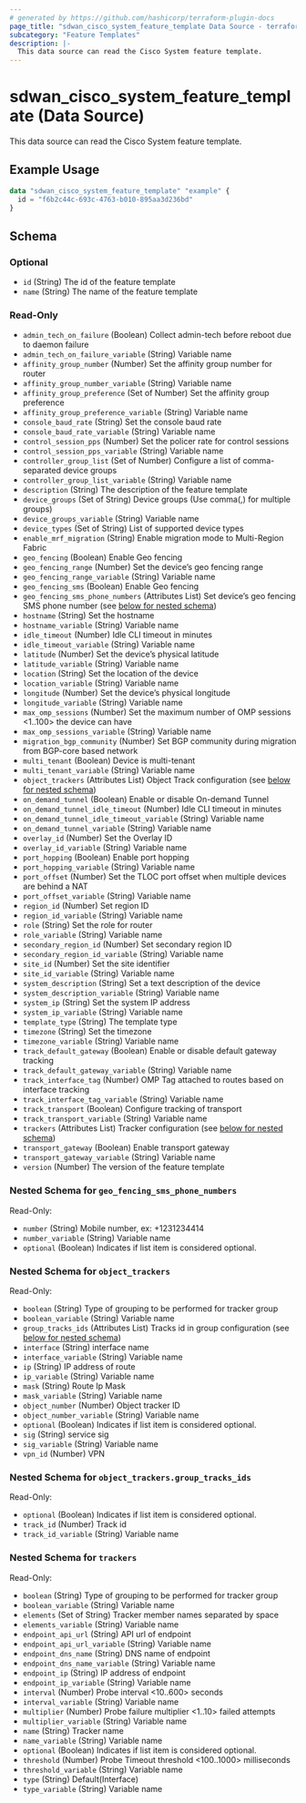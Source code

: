 ```yaml
---
# generated by https://github.com/hashicorp/terraform-plugin-docs
page_title: "sdwan_cisco_system_feature_template Data Source - terraform-provider-sdwan"
subcategory: "Feature Templates"
description: |-
  This data source can read the Cisco System feature template.
---
```


# sdwan_cisco_system_feature_template (Data Source)

This data source can read the Cisco System feature template.

## Example Usage

```terraform
data "sdwan_cisco_system_feature_template" "example" {
  id = "f6b2c44c-693c-4763-b010-895aa3d236bd"
}
```

<!-- schema generated by tfplugindocs -->
## Schema

### Optional

- `id` (String) The id of the feature template
- `name` (String) The name of the feature template

### Read-Only

- `admin_tech_on_failure` (Boolean) Collect admin-tech before reboot due to daemon failure
- `admin_tech_on_failure_variable` (String) Variable name
- `affinity_group_number` (Number) Set the affinity group number for router
- `affinity_group_number_variable` (String) Variable name
- `affinity_group_preference` (Set of Number) Set the affinity group preference
- `affinity_group_preference_variable` (String) Variable name
- `console_baud_rate` (String) Set the console baud rate
- `console_baud_rate_variable` (String) Variable name
- `control_session_pps` (Number) Set the policer rate for control sessions
- `control_session_pps_variable` (String) Variable name
- `controller_group_list` (Set of Number) Configure a list of comma-separated device groups
- `controller_group_list_variable` (String) Variable name
- `description` (String) The description of the feature template
- `device_groups` (Set of String) Device groups (Use comma(,) for multiple groups)
- `device_groups_variable` (String) Variable name
- `device_types` (Set of String) List of supported device types
- `enable_mrf_migration` (String) Enable migration mode to Multi-Region Fabric
- `geo_fencing` (Boolean) Enable Geo fencing
- `geo_fencing_range` (Number) Set the device’s geo fencing range
- `geo_fencing_range_variable` (String) Variable name
- `geo_fencing_sms` (Boolean) Enable Geo fencing
- `geo_fencing_sms_phone_numbers` (Attributes List) Set device’s geo fencing SMS phone number (see [below for nested schema](#nestedatt--geo_fencing_sms_phone_numbers))
- `hostname` (String) Set the hostname
- `hostname_variable` (String) Variable name
- `idle_timeout` (Number) Idle CLI timeout in minutes
- `idle_timeout_variable` (String) Variable name
- `latitude` (Number) Set the device’s physical latitude
- `latitude_variable` (String) Variable name
- `location` (String) Set the location of the device
- `location_variable` (String) Variable name
- `longitude` (Number) Set the device’s physical longitude
- `longitude_variable` (String) Variable name
- `max_omp_sessions` (Number) Set the maximum number of OMP sessions <1..100> the device can have
- `max_omp_sessions_variable` (String) Variable name
- `migration_bgp_community` (Number) Set BGP community during migration from BGP-core based network
- `multi_tenant` (Boolean) Device is multi-tenant
- `multi_tenant_variable` (String) Variable name
- `object_trackers` (Attributes List) Object Track configuration (see [below for nested schema](#nestedatt--object_trackers))
- `on_demand_tunnel` (Boolean) Enable or disable On-demand Tunnel
- `on_demand_tunnel_idle_timeout` (Number) Idle CLI timeout in minutes
- `on_demand_tunnel_idle_timeout_variable` (String) Variable name
- `on_demand_tunnel_variable` (String) Variable name
- `overlay_id` (Number) Set the Overlay ID
- `overlay_id_variable` (String) Variable name
- `port_hopping` (Boolean) Enable port hopping
- `port_hopping_variable` (String) Variable name
- `port_offset` (Number) Set the TLOC port offset when multiple devices are behind a NAT
- `port_offset_variable` (String) Variable name
- `region_id` (Number) Set region ID
- `region_id_variable` (String) Variable name
- `role` (String) Set the role for router
- `role_variable` (String) Variable name
- `secondary_region_id` (Number) Set secondary region ID
- `secondary_region_id_variable` (String) Variable name
- `site_id` (Number) Set the site identifier
- `site_id_variable` (String) Variable name
- `system_description` (String) Set a text description of the device
- `system_description_variable` (String) Variable name
- `system_ip` (String) Set the system IP address
- `system_ip_variable` (String) Variable name
- `template_type` (String) The template type
- `timezone` (String) Set the timezone
- `timezone_variable` (String) Variable name
- `track_default_gateway` (Boolean) Enable or disable default gateway tracking
- `track_default_gateway_variable` (String) Variable name
- `track_interface_tag` (Number) OMP Tag attached to routes based on interface tracking
- `track_interface_tag_variable` (String) Variable name
- `track_transport` (Boolean) Configure tracking of transport
- `track_transport_variable` (String) Variable name
- `trackers` (Attributes List) Tracker configuration (see [below for nested schema](#nestedatt--trackers))
- `transport_gateway` (Boolean) Enable transport gateway
- `transport_gateway_variable` (String) Variable name
- `version` (Number) The version of the feature template

<a id="nestedatt--geo_fencing_sms_phone_numbers"></a>
### Nested Schema for `geo_fencing_sms_phone_numbers`

Read-Only:

- `number` (String) Mobile number, ex: +1231234414
- `number_variable` (String) Variable name
- `optional` (Boolean) Indicates if list item is considered optional.


<a id="nestedatt--object_trackers"></a>
### Nested Schema for `object_trackers`

Read-Only:

- `boolean` (String) Type of grouping to be performed for tracker group
- `boolean_variable` (String) Variable name
- `group_tracks_ids` (Attributes List) Tracks id in group configuration (see [below for nested schema](#nestedatt--object_trackers--group_tracks_ids))
- `interface` (String) interface name
- `interface_variable` (String) Variable name
- `ip` (String) IP address of route
- `ip_variable` (String) Variable name
- `mask` (String) Route Ip Mask
- `mask_variable` (String) Variable name
- `object_number` (Number) Object tracker ID
- `object_number_variable` (String) Variable name
- `optional` (Boolean) Indicates if list item is considered optional.
- `sig` (String) service sig
- `sig_variable` (String) Variable name
- `vpn_id` (Number) VPN

<a id="nestedatt--object_trackers--group_tracks_ids"></a>
### Nested Schema for `object_trackers.group_tracks_ids`

Read-Only:

- `optional` (Boolean) Indicates if list item is considered optional.
- `track_id` (Number) Track id
- `track_id_variable` (String) Variable name



<a id="nestedatt--trackers"></a>
### Nested Schema for `trackers`

Read-Only:

- `boolean` (String) Type of grouping to be performed for tracker group
- `boolean_variable` (String) Variable name
- `elements` (Set of String) Tracker member names separated by space
- `elements_variable` (String) Variable name
- `endpoint_api_url` (String) API url of endpoint
- `endpoint_api_url_variable` (String) Variable name
- `endpoint_dns_name` (String) DNS name of endpoint
- `endpoint_dns_name_variable` (String) Variable name
- `endpoint_ip` (String) IP address of endpoint
- `endpoint_ip_variable` (String) Variable name
- `interval` (Number) Probe interval <10..600> seconds
- `interval_variable` (String) Variable name
- `multiplier` (Number) Probe failure multiplier <1..10> failed attempts
- `multiplier_variable` (String) Variable name
- `name` (String) Tracker name
- `name_variable` (String) Variable name
- `optional` (Boolean) Indicates if list item is considered optional.
- `threshold` (Number) Probe Timeout threshold <100..1000> milliseconds
- `threshold_variable` (String) Variable name
- `type` (String) Default(Interface)
- `type_variable` (String) Variable name
